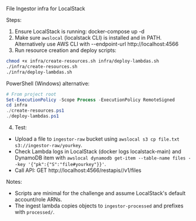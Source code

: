 File Ingestor infra for LocalStack

Steps:
1. Ensure LocalStack is running: docker-compose up -d
2. Make sure `awslocal` (localstack CLI) is installed and in PATH. Alternatively use AWS CLI with --endpoint-url http://localhost:4566
3. Run resource creation and deploy scripts:

```bash
chmod +x infra/create-resources.sh infra/deploy-lambdas.sh
./infra/create-resources.sh
./infra/deploy-lambdas.sh
```

PowerShell (Windows) alternative:

```powershell
# From project root
Set-ExecutionPolicy -Scope Process -ExecutionPolicy RemoteSigned
cd infra
./create-resources.ps1
./deploy-lambdas.ps1
```

4. Test:
- Upload a file to `ingestor-raw` bucket using `awslocal s3 cp file.txt s3://ingestor-raw/yourkey`.
- Check Lambda logs in LocalStack (docker logs localstack-main) and DynamoDB item with `awslocal dynamodb get-item --table-name files --key '{"pk":{"S":"file#yourkey"}}'`.
- Call API: GET http://localhost:4566/restapis/<apiId>/v1/files

Notes:
- Scripts are minimal for the challenge and assume LocalStack's default account/role ARNs.
- The ingest lambda copies objects to `ingestor-processed` and prefixes with `processed/`.
